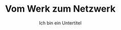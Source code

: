 ---
layout: trend
title: Vom Werk zum Netzwerk
subtitle: Ich bin ein Untertitel
teaser-img: "werk-zum-netzwerk.svg"
teaser-img-social: ""
nummmer: "05"
---